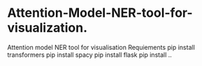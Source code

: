 # Attention-Model-NER-tool-for-visualization.
Attention model NER tool for visualisation 
Requiements
pip install transformers
pip install spacy
pip install flask
pip install ..
